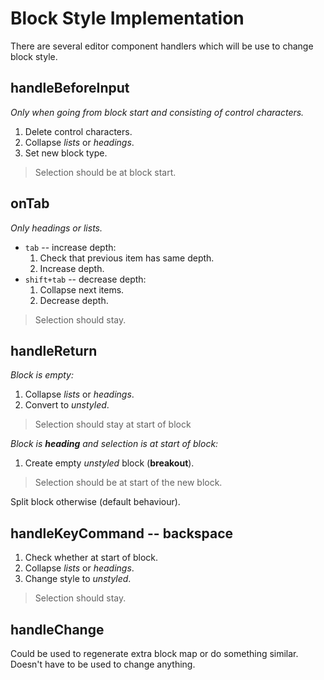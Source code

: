Block Style Implementation
==========================

There are several editor component handlers which will be use to change block style.

## handleBeforeInput
_Only when going from block start and consisting of control characters._
1. Delete control characters.
2. Collapse _lists_ or _headings_.
3. Set new block type.
> Selection should be at block start.

## onTab
_Only headings or lists._
* `tab` -- increase depth:
    1. Check that previous item has same depth.
    2. Increase depth.
* `shift+tab` -- decrease depth:
    1. Collapse next items.
    2. Decrease depth.
> Selection should stay.

## handleReturn
_Block is empty:_
1. Collapse _lists_ or _headings_.
2. Convert to _unstyled_.
> Selection should stay at start of block

_Block is **heading** and selection is at start of block:_
1. Create empty _unstyled_ block (**breakout**).
> Selection should be at start of the new block.

Split block otherwise (default behaviour).

## handleKeyCommand -- backspace
1. Check whether at start of block.
2. Collapse _lists_ or _headings_.
3. Change style to _unstyled_.
> Selection should stay.

## handleChange
Could be used to regenerate extra block map or do something similar.
Doesn't have to be used to change anything.
